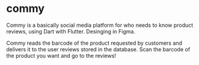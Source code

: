 # commy

Commy is a basically social media platform for who needs to know product reviews, using Dart with Flutter. Desinging in Figma.

Commy reads the barcode of the product requested by customers and delivers it to the user reviews stored in the database. Scan the barcode of the product you want and go to the reviews!
